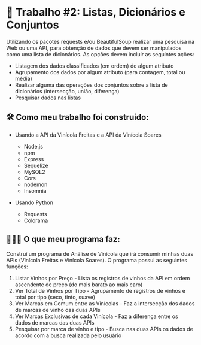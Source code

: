 # 🐍 Trabalho #2: Listas, Dicionários e Conjuntos

Utilizando os pacotes requests e/ou BeautifulSoup realizar uma pesquisa na Web ou uma API, para obtenção de dados que devem ser manipulados como uma lista de dicionários. As opções devem incluir
as seguintes ações:
  - Listagem dos dados classificados (em ordem) de algum atributo
  - Agrupamento dos dados por algum atributo (para contagem, total ou média)
  - Realizar alguma das operações dos conjuntos sobre a lista de dicionários (intersecção, união, diferença)
  - Pesquisar dados nas listas


## 🛠️ Como meu trabalho foi construído:

+ Usando a API da Vinícola Freitas e a API da Vinícola Soares
  * Node.js
  * npm
  * Express
  * Sequelize
  * MySQL2
  * Cors
  * nodemon
  * Insomnia
  
+ Usando Python
  * Requests
  * Colorama


## 👷🏻‍♀️ O que meu programa faz:

Construí um programa de Análise de Vinícola que irá consumir minhas duas APIs (Vinícola Freitas e Vinícola Soares). O programa possui as seguintes funções:

  1. Listar Vinhos por Preço - Lista os registros de vinhos da API em ordem ascendente de preço (do mais barato ao mais caro)
  2. Ver Total de Vinhos por Tipo - Agrupamento de registros de vinhos e total por tipo (seco, tinto, suave)
  3. Ver Marcas em Comum entre as Vinícolas - Faz a intersecção dos dados de marcas de vinho das duas APIs
  4. Ver Marcas Exclusivas de cada Vinícola - Faz a diferença entre os dados de marcas das duas APIs
  5. Pesquisar por marca de vinho e tipo - Busca nas duas APIs os dados de acordo com a busca realizada pelo usuário 
